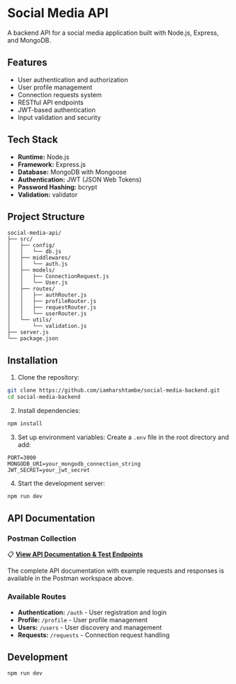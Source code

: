 # Social Media API

A backend API for a social media application built with Node.js, Express, and MongoDB.

## Features

-  User authentication and authorization
-  User profile management
-  Connection requests system
-  RESTful API endpoints
-  JWT-based authentication
-  Input validation and security

## Tech Stack

-  **Runtime:** Node.js
-  **Framework:** Express.js
-  **Database:** MongoDB with Mongoose
-  **Authentication:** JWT (JSON Web Tokens)
-  **Password Hashing:** bcrypt
-  **Validation:** validator

## Project Structure

```
social-media-api/
├── src/
│   ├── config/
│   │   └── db.js
│   ├── middlewares/
│   │   └── auth.js
│   ├── models/
│   │   ├── ConnectionRequest.js
│   │   └── User.js
│   ├── routes/
│   │   ├── authRouter.js
│   │   ├── profileRouter.js
│   │   ├── requestRouter.js
│   │   └── userRouter.js
│   └── utils/
│       └── validation.js
├── server.js
└── package.json
```

## Installation

1. Clone the repository:

```bash
git clone https://github.com/iamharshtambe/social-media-backend.git
cd social-media-backend
```

2. Install dependencies:

```bash
npm install
```

3. Set up environment variables:
   Create a `.env` file in the root directory and add:

```env
PORT=3000
MONGODB_URI=your_mongodb_connection_string
JWT_SECRET=your_jwt_secret
```

4. Start the development server:

```bash
npm run dev
```

## API Documentation

### Postman Collection

📋 **[View API Documentation & Test Endpoints](https://www.postman.com/harshtambe-1653464/social-media-backend)**

The complete API documentation with example requests and responses is available in the Postman workspace above.

### Available Routes

-  **Authentication:** `/auth` - User registration and login
-  **Profile:** `/profile` - User profile management
-  **Users:** `/users` - User discovery and management
-  **Requests:** `/requests` - Connection request handling

## Development

```bash
npm run dev
```
